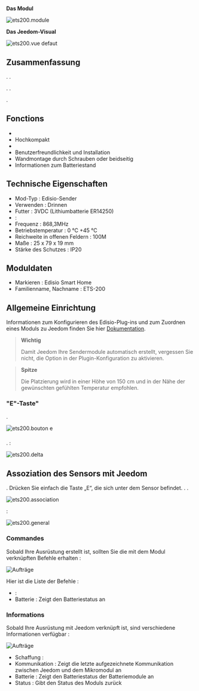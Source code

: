 # 

**Das Modul**

![ets200.module](images/ets200/ets200.module.jpg)

**Das Jeedom-Visual**

![ets200.vue defaut](images/ets200/ets200.vue-defaut.jpg)

## Zusammenfassung

. .

. .

.

## Fonctions

-   
-   Hochkompakt
-   
-   Benutzerfreundlichkeit und Installation
-   Wandmontage durch Schrauben oder beidseitig
-   Informationen zum Batteriestand

## Technische Eigenschaften

-   Mod-Typ : Edisio-Sender
-   Verwenden : Drinnen
-   Futter : 3VDC (Lithiumbatterie ER14250)
-    : 
-   Frequenz : 868,3MHz
-   Betriebstemperatur : 0 °C +45 °C
-   Reichweite in offenen Feldern : 100M
-   Maße : 25 x 79 x 19 mm
-   Stärke des Schutzes : IP20

## Moduldaten

-   Markieren : Edisio Smart Home
-   Familienname, Nachname : ETS-200

## Allgemeine Einrichtung

Informationen zum Konfigurieren des Edisio-Plug-ins und zum Zuordnen eines Moduls zu Jeedom finden Sie hier [Dokumentation](https://doc.jeedom.com/de_DE/plugins/automation%20protocol/edisio/).

> **Wichtig**
>
> Damit Jeedom Ihre Sendermodule automatisch erstellt, vergessen Sie nicht, die Option in der Plugin-Konfiguration zu aktivieren.

> **Spitze**
>
> Die Platzierung wird in einer Höhe von 150 cm und in der Nähe der gewünschten gefühlten Temperatur empfohlen.

### "E"-Taste"

.

![ets200.bouton e](images/ets200/ets200.bouton-e.jpg)

### 

. :

![ets200.delta](images/ets200/ets200.delta.jpg)

## Assoziation des Sensors mit Jeedom

. Drücken Sie einfach die Taste „E“, die sich unter dem Sensor befindet. . .

![ets200.association](images/ets200/ets200.association.jpg)

 :

![ets200.general](images/ets200/ets200.general.jpg)

### Commandes

Sobald Ihre Ausrüstung erstellt ist, sollten Sie die mit dem Modul verknüpften Befehle erhalten :

![Aufträge](images/ets200/ets200.commandes.jpg)

Hier ist die Liste der Befehle :

-    : 
-   Batterie : Zeigt den Batteriestatus an

### Informations

Sobald Ihre Ausrüstung mit Jeedom verknüpft ist, sind verschiedene Informationen verfügbar :

![Aufträge](images/ets200/ets200.informations.jpg)

-   Schaffung : 
-   Kommunikation : Zeigt die letzte aufgezeichnete Kommunikation zwischen Jeedom und dem Mikromodul an
-   Batterie : Zeigt den Batteriestatus der Batteriemodule an
-   Status : Gibt den Status des Moduls zurück
